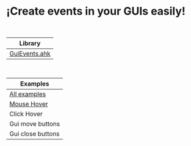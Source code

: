 # ¡Create events in your GUIs easily!

<br>

| **Library** |
|-------------|
| [GuiEvents.ahk](GuiEvents.ahk)|

<br>

| **Examples** |
|--------------|
| [All examples](Examples)|
| [Mouse Hover](Examples/MouseHover.ahk) |
| Click Hover |
| Gui move buttons |
| Gui close buttons |

<br>
